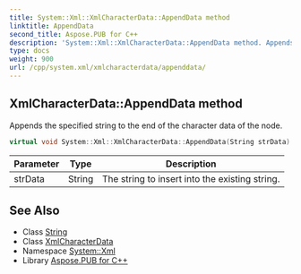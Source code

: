 ```yaml
---
title: System::Xml::XmlCharacterData::AppendData method
linktitle: AppendData
second_title: Aspose.PUB for C++
description: 'System::Xml::XmlCharacterData::AppendData method. Appends the specified string to the end of the character data of the node in C++.'
type: docs
weight: 900
url: /cpp/system.xml/xmlcharacterdata/appenddata/
---
```

## XmlCharacterData::AppendData method


Appends the specified string to the end of the character data of the node.

```cpp
virtual void System::Xml::XmlCharacterData::AppendData(String strData)
```


| Parameter | Type | Description |
| --- | --- | --- |
| strData | String | The string to insert into the existing string. |

## See Also

* Class [String](../../../system/string/)
* Class [XmlCharacterData](../)
* Namespace [System::Xml](../../)
* Library [Aspose.PUB for C++](../../../)

